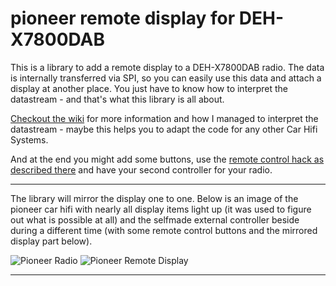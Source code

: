 # pioneer remote display for DEH-X7800DAB

This is a library to add a remote display to a DEH-X7800DAB radio. The data is internally transferred via SPI, so you can easily use this data and attach a display at another place. You just have to know how to interpret the datastream - and that's what this library is all about.

[Checkout the wiki](https://github.com/absorb-it/pioneer-display/wiki) for more information and how I managed to interpret the datastream - maybe this helps you to adapt the code for any other Car Hifi Systems.

And at the end you might add some buttons, use the [remote control hack as described there](http://www.jvde.net/node/7) and have your second controller for your radio.


***
The library will mirror the display one to one. Below is an image of the pioneer car hifi with nearly all display items light up (it was used to figure out what is possible at all) and the selfmade external controller beside during a different time (with some remote control buttons and the mirrored display part below).

![Pioneer Radio][pioneer]
![Pioneer Remote Display][pioneer_remote]

***


[pioneer]: https://raw.githubusercontent.com/wiki/absorb-it/pioneer-display/images/pioneer.jpg
[pioneer_remote]: https://raw.githubusercontent.com/wiki/absorb-it/pioneer-display/images/pioneer_remote.jpg
